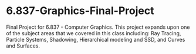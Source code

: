 # 6.837-Graphics-Final-Project

Final Project for 6.837 - Computer Graphics. This project expands upon one of the subject areas that we covered in this class including:
Ray Tracing, Particle Systems, Shadowing, Hierarchical modeling and SSD, and Curves and Surfaces.